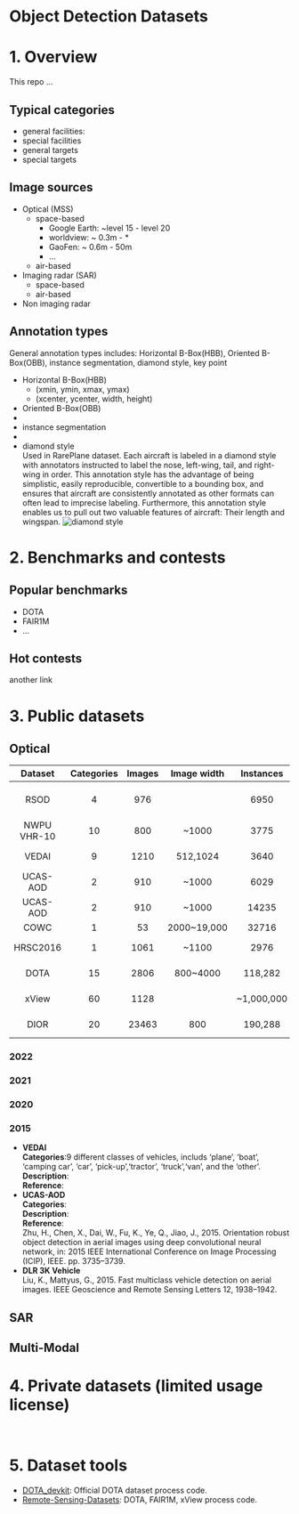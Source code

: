 # Object Detection Datasets

# 1. Overview
This repo ...

## Typical categories
- general facilities:<br>
- special facilities
- general targets
- special targets

## Image sources
- Optical (MSS)
  - space-based<br>
    - Google Earth: ~level 15 - level 20 <br>
    - worldview: ~ 0.3m - *
    - GaoFen: ~ 0.6m - 50m
    - ...
  - air-based
- Imaging radar (SAR)
  - space-based
  - air-based
- Non imaging radar

## Annotation types
General annotation types includes: Horizontal B-Box(HBB), Oriented B-Box(OBB), instance segmentation, diamond style, key point<br>
- Horizontal B-Box(HBB)<br>
  - (xmin, ymin, xmax, ymax)
  - (xcenter, ycenter, width, height)
- Oriented B-Box(OBB)<br>
- 
- instance segmentation<br>
- 
- diamond style<br>
    Used in RarePlane dataset. Each aircraft is labeled in a diamond style with annotators instructed to label the nose, left-wing, tail, and right-wing in order. This annotation style has the advantage of being simplistic, easily reproducible, convertible to a bounding box, and ensures that aircraft are consistently annotated as other formats can often lead to imprecise labeling. Furthermore, this annotation style enables us to pull out two valuable features of aircraft: Their length and wingspan.
    ![diamond style](https://www.cosmiqworks.org/wp-content/uploads/2020/04/1_gif.gif#pic_center)

    

# 2. Benchmarks and contests
## Popular benchmarks
- DOTA
- FAIR1M
- ...
## Hot contests
another link


# 3. Public datasets

## Optical
| Dataset     | Categories | Images | Image width | Instances | Annotation |   Source    | Year |
|:-----------:|:-------:|:--------:|:-------------:|:-----------:|:--------------:|:-----------:|:-----:|
| RSOD        | 4       | 976      |               | 6950        | HBB  | Google Earth, Tianditu | |
| NWPU VHR-10 | 10      | 800      | ~1000         | 3775        | HBB  | Google Earth           | 2016 |
| VEDAI       | 9       | 1210     | 512,1024      | 3640        | OBB  | Google Earth           | 2015 |
| UCAS-AOD    | 2       | 910      | ~1000         | 6029        | OBB  | Google Earth           | 2015 |
| UCAS-AOD    | 2       | 910      | ~1000         | 14235       | OBB  | Google Earth           | 2015 |
| COWC        | 1       | 53       | 2000~19,000   | 32716       | one dot        |
| HRSC2016    | 1       | 1061     | ~1100         | 2976        | oriented BB    |
| DOTA        | 15      | 2806     | 800~4000      | 118,282     | oriented BB    |
| xView       | 60      | 1128     |               | ~1,000,000  | horizontal BB  |
| DIOR        | 20      | 23463    | 800           | 190,288     | horizontal BB  |
### 2022
### 2021
### 2020
### 2015
- **VEDAI**<br>
**Categories**:9 different classes of vehicles, includs ‘plane’, ‘boat’, ‘camping car’, ‘car’, ‘pick-up’,‘tractor’, ‘truck’,‘van’, and the ‘other’.<br>
**Description**:<br>
**Reference**:<br>
- **UCAS-AOD**<br>
**Categories**:<br>
**Description**:<br>
**Reference**:<br>
Zhu, H., Chen, X., Dai, W., Fu, K., Ye, Q., Jiao, J., 2015. Orientation robust object detection in aerial images using deep convolutional neural network, in: 2015 IEEE International Conference on Image Processing (ICIP), IEEE. pp. 3735–3739.<br>
- **DLR 3K Vehicle**<br>
Liu, K., Mattyus, G., 2015. Fast multiclass vehicle detection on aerial images. IEEE Geoscience and Remote Sensing Letters 12, 1938–1942.<br>
## SAR

## Multi-Modal

# 4. Private datasets (limited usage license)
<br>

# 5. Dataset tools
- [DOTA_devkit](https://github.com/CAPTAIN-WHU/DOTA_devkit): Official DOTA dataset process code.
- [Remote-Sensing-Datasets](https://github.com/lawsonk16/Remote-Sensing-Datasets): DOTA, FAIR1M, xView process code.

